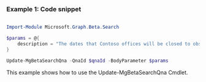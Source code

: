 ### Example 1: Code snippet

```powershell

Import-Module Microsoft.Graph.Beta.Search

$params = @{
	description = "The dates that Contoso offices will be closed to observe holidays. These dates may differ from the actual date of the holiday in cases where the holiday falls on a weekend."
}

Update-MgBetaSearchQna -QnaId $qnaId -BodyParameter $params

```
This example shows how to use the Update-MgBetaSearchQna Cmdlet.

